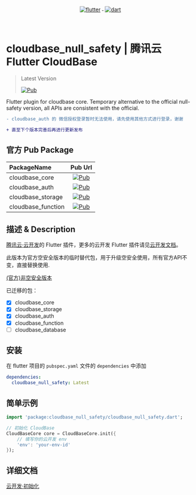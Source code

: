 <p align="center">
  <a href="https://flutter.dev/">
    <img src="https://www.vectorlogo.zone/logos/flutterio/flutterio-ar21.svg" alt="flutter" style="vertical-align:top; margin:4px;">
  </a>
  <a href="https://dart.dev/">
    <img src="https://www.vectorlogo.zone/logos/dartlang/dartlang-ar21.svg" alt="dart" style="vertical-align:top; margin:4px;">
  </a>
</p>
<br/>

# cloudbase_null_safety | 腾讯云 Flutter CloudBase

> Latest Version
> 
> [![Pub](https://shields.io/badge/pub-v1.0.5-ff69b4)](https://pub.flutter-io.cn/packages/cloudbase_null_safety)
> 
Flutter plugin for cloudbase core. Temporary alternative to the official null-safety version, all APIs are consistent with the official.

```diff
- cloudbase_auth 的 微信授权登录暂时无法使用，请先使用其他方式进行登录，谢谢

+ 直至下个版本完善后再进行更新发布
```

## 官方 Pub Package
|PackageName|Pub Url|
| :------------ |:---------------:|
| cloudbase_core | [![Pub](https://img.shields.io/pub/v/cloudbase_core)]() |
| cloudbase_auth | [![Pub](https://img.shields.io/pub/v/cloudbase_auth)]() |
| cloudbase_storage | [![Pub](https://img.shields.io/pub/v/cloudbase_storage)]() |
| cloudbase_function | [![Pub](https://img.shields.io/pub/v/cloudbase_function)]() |

## 描述 & Description

<!-- [![Pub](https://img.shields.io/pub/v/cloudbase_core)]() -->

[腾讯云·云开发](https://www.cloudbase.net/)的 Flutter 插件，更多的云开发 Flutter 插件请见[云开发文档](https://docs.cloudbase.net/api-reference/flutter/install.html)。

此版本为官方空安全版本的临时替代包，用于升级空安全使用，所有官方API不变，直接替换使用.

[(官方)非空安全版本](https://pub.dev/packages/cloudbase_core/versions/0.0.11)

已迁移的包：
- [x] cloudbase_core
- [x] cloudbase_storage
- [x] cloudbase_auth
- [x] cloudbase_function
- [ ] cloudbase_database

## 安装

在 flutter 项目的 `pubspec.yaml` 文件的 `dependencies` 中添加

```yaml
dependencies:
  cloudbase_null_safety: Latest
```

## 简单示例

```dart
import 'package:cloudbase_null_safety/cloudbase_null_safety.dart';

// 初始化 CloudBase
CloudBaseCore core = CloudBaseCore.init({
    // 填写你的云开发 env
    'env': 'your-env-id'
});
```

## 详细文档

[云开发·初始化](https://docs.cloudbase.net/api-reference/flutter/initialization.html)

